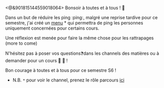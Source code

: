 <@&901815144559018064> 
Bonsoir à toutes et à tous ! :wave: 

Dans un but de réduire les ping :ping:, malgré une reprise tardive pour ce semestre, j'ai créé un [menu](https://discord.com/channels/694220883815956580/891362567476363274/965636948741988432) * qui permettra de ping les personnes uniquement concernées pour certains cours. 

Une réflexion est menée pour faire la même chose pour les rattrapages (more to come)

N'hésitez pas à poser vos questions:question:dans les channels des matières ou à demander pour un cours :book: :muscle: !

Bon courage à toutes et à tous pour ce semestre S6 !

* N.B. `*` pour voir le channel, prenez le rôle parcours [ici](https://bit.ly/EfReussite_Parcours)
